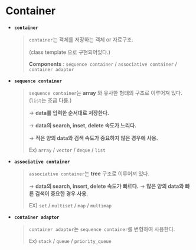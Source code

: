 # Container

* **`container`**

  > `container`는 객체를 저장하는 객체 or 자료구조. 
  >
  > (class template 으로 구현되어있다.)
  >
  > **Components** : `sequence container` / `associative container` / `container adaptor`
  



* **`sequence container`**

  > `sequence container`는 **array** 와 유사한 형태의 구조로 이루어져 있다.  (`list`는 조금 다름.)
  >
  > → **data를 입력한 순서대로 저장한다.**
  >
  > → **data의 search, inset, delete 속도가 느리다.**
  >
  > → **적은 양의 data와 검색 속도가 중요하지 않은 경우에 사용.**
  >
  > Ex) `array` / `vector` / `deque` / `list`



* **`associative container`**

  > `associative container`는 **tree** 구조로 이루어져 있다.
  >
  > → **data의 search, insert, delete 속도가 빠르다.**
  > → **많은 양의 data와 빠른 검색이 중요한 경우 사용.**
  >
  > EX) `set` / `multiset` / `map` / `multimap`



* **`container adaptor`**

  > `container adaptor`는 `sequence container`를 변형하여 사용한다.
  >
  > Ex) `stack` / `queue` / `priority_queue`